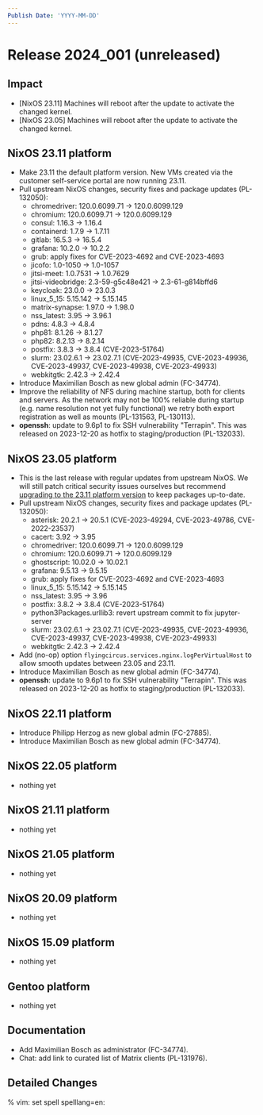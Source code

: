 ```yaml
---
Publish Date: 'YYYY-MM-DD'
---
```


# Release 2024_001 (unreleased)

## Impact

- \[NixOS 23.11\] Machines will reboot after the update to activate the changed kernel.
- \[NixOS 23.05\] Machines will reboot after the update to activate the changed kernel.

## NixOS 23.11 platform

- Make 23.11 the default platform version. New VMs created via the customer self-service portal
  are now running 23.11.
- Pull upstream NixOS changes, security fixes and package updates (PL-132050):
  - chromedriver: 120.0.6099.71 -> 120.0.6099.129
  - chromium: 120.0.6099.71 -> 120.0.6099.129
  - consul: 1.16.3 -> 1.16.4
  - containerd: 1.7.9 -> 1.7.11
  - gitlab: 16.5.3 -> 16.5.4
  - grafana: 10.2.0 -> 10.2.2
  - grub: apply fixes for CVE-2023-4692 and CVE-2023-4693
  - jicofo: 1.0-1050 -> 1.0-1057
  - jitsi-meet: 1.0.7531 -> 1.0.7629
  - jitsi-videobridge: 2.3-59-g5c48e421 -> 2.3-61-g814bffd6
  - keycloak: 23.0.0 -> 23.0.3
  - linux_5_15: 5.15.142 -> 5.15.145
  - matrix-synapse: 1.97.0 -> 1.98.0
  - nss_latest: 3.95 -> 3.96.1
  - pdns: 4.8.3 -> 4.8.4
  - php81: 8.1.26 -> 8.1.27
  - php82: 8.2.13 -> 8.2.14
  - postfix: 3.8.3 -> 3.8.4 (CVE-2023-51764)
  - slurm: 23.02.6.1 -> 23.02.7.1 (CVE-2023-49935, CVE-2023-49936, CVE-2023-49937, CVE-2023-49938, CVE-2023-49933)
  - webkitgtk: 2.42.3 → 2.42.4
- Introduce Maximilian Bosch as new global admin (FC-34774).
- Improve the reliability of NFS during machine startup, both for clients and
  servers. As the network may not be 100% reliable during startup (e.g. name
  resolution not yet fully functional) we retry both export registration as
  well as mounts (PL-131563, PL-130113).
- **openssh**: update to 9.6p1 to fix SSH vulnerability "Terrapin".
  This was released on 2023-12-20 as hotfix to staging/production (PL-132033).

## NixOS 23.05 platform

- This is the last release with regular updates from upstream NixOS.
  We will still patch critical security issues ourselves but recommend
  [upgrading to the 23.11 platform version](https://doc.flyingcircus.io/roles/fc-23.11-production/upgrade.html)
  to keep packages up-to-date.
- Pull upstream NixOS changes, security fixes and package updates (PL-132050):
  - asterisk: 20.2.1 -> 20.5.1 (CVE-2023-49294, CVE-2023-49786, CVE-2022-23537)
  - cacert: 3.92 -> 3.95
  - chromedriver: 120.0.6099.71 -> 120.0.6099.129
  - chromium: 120.0.6099.71 -> 120.0.6099.129
  - ghostscript: 10.02.0 -> 10.02.1
  - grafana: 9.5.13 -> 9.5.15
  - grub: apply fixes for CVE-2023-4692 and CVE-2023-4693
  - linux_5_15: 5.15.142 -> 5.15.145
  - nss_latest: 3.95 -> 3.96
  - postfix: 3.8.2 -> 3.8.4 (CVE-2023-51764)
  - python3Packages.urllib3: revert upstream commit to fix jupyter-server
  - slurm: 23.02.6.1 -> 23.02.7.1 (CVE-2023-49935, CVE-2023-49936, CVE-2023-49937, CVE-2023-49938, CVE-2023-49933)
  - webkitgtk: 2.42.3 → 2.42.4
- Add (no-op) option `flyingcircus.services.nginx.logPerVirtualHost` to allow
  smooth updates between 23.05 and 23.11.
- Introduce Maximilian Bosch as new global admin (FC-34774).
- **openssh**: update to 9.6p1 to fix SSH vulnerability "Terrapin".
  This was released on 2023-12-20 as hotfix to staging/production (PL-132033).

## NixOS 22.11 platform


- Introduce Philipp Herzog as new global admin (FC-27885).
- Introduce Maximilian Bosch as new global admin (FC-34774).

## NixOS 22.05 platform

- nothing yet

## NixOS 21.11 platform

- nothing yet

## NixOS 21.05 platform

- nothing yet

## NixOS 20.09 platform

- nothing yet

## NixOS 15.09 platform

- nothing yet

## Gentoo platform

- nothing yet

## Documentation

- Add Maximilian Bosch as administrator (FC-34774).
- Chat: add link to curated list of Matrix clients (PL-131976).

## Detailed Changes

% vim: set spell spelllang=en:

